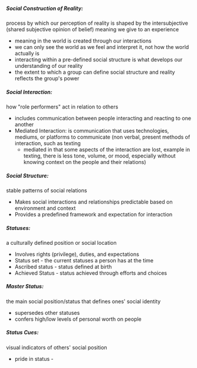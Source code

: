 ##### Social Construction of Reality: 
process by which our perception of reality is shaped by the intersubjective (shared subjective opinion of belief) meaning we give to an experience
- meaning in the world is created through our interactions
- we can only see the world as we feel and interpret it, not how the world actually is
- interacting within a pre-defined social structure is what develops our understanding of our reality
- the extent to which a group can define social structure and reality reflects the group's power

##### Social Interaction: 
how "role performers" act in relation to others
- includes communication between people interacting and reacting to one another
- Mediated Interaction: is communication that uses technologies, mediums, or platforms to communicate (non verbal, present methods of interaction, such as texting
	- mediated in that some aspects of the interaction are lost, example in texting, there is less tone, volume, or mood, especially without knowing context on the people and their relations)

##### Social Structure:
stable patterns of social relations
- Makes social interactions and relationships predictable based on environment and context
- Provides a predefined framework and expectation for interaction

##### Statuses:
a culturally defined position or social location
- Involves rights (privilege), duties, and expectations
- Status set - the current statuses a person has at the time
- Ascribed status - status defined at birth
- Achieved Status - status achieved through efforts and choices

##### Master Status:
the main social position/status that defines ones' social identity
- supersedes other statuses
- confers high/low levels of personal worth on people

##### Status Cues:
visual indicators of others' social position
- pride in status - 